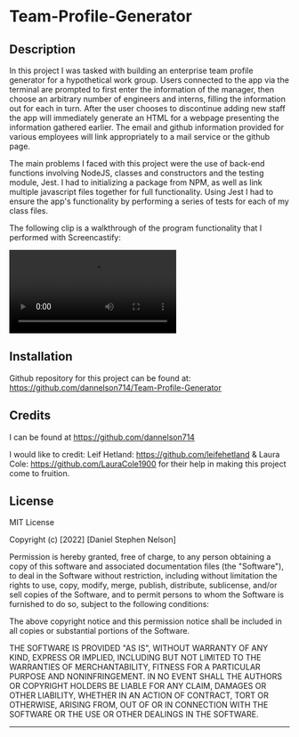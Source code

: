 # Team-Profile-Generator

## Description

In this project I was tasked with building an enterprise team profile generator for a hypothetical work group. Users connected to the app via the terminal are prompted to first enter the information of the manager, then choose an arbitrary number of engineers and interns, filling the information out for each in turn. After the user chooses to discontinue adding new staff the app will immediately generate an HTML for a webpage presenting the information gathered earlier. The email and github information provided for various employees will link appropriately to a mail service or the github page.

The main problems I faced with this project were the use of back-end functions involving NodeJS, classes and constructors and the testing module, Jest. I had to initializing a package from NPM, as well as link multiple javascript files together for full functionality. Using Jest I had to ensure the app's functionality by performing a series of tests for each of my class files.

The following clip is a walkthrough of the program functionality that I performed with Screencastify:

![./resources/Team-Profile-Walkthrough-Walkthrough.mp4](./resources/Team-Profile-Walkthrough-Walkthrough.mp4)

## Installation

Github repository for this project can be found at: https://github.com/dannelson714/Team-Profile-Generator

## Credits

I can be found at https://github.com/dannelson714

I would like to credit:
Leif Hetland: https://github.com/leifehetland &
Laura Cole: https://github.com/LauraCole1900
for their help in making this project come to fruition.

## License

MIT License

Copyright (c) [2022] [Daniel Stephen Nelson]

Permission is hereby granted, free of charge, to any person obtaining a copy
of this software and associated documentation files (the "Software"), to deal
in the Software without restriction, including without limitation the rights
to use, copy, modify, merge, publish, distribute, sublicense, and/or sell
copies of the Software, and to permit persons to whom the Software is
furnished to do so, subject to the following conditions:

The above copyright notice and this permission notice shall be included in all
copies or substantial portions of the Software.

THE SOFTWARE IS PROVIDED "AS IS", WITHOUT WARRANTY OF ANY KIND, EXPRESS OR
IMPLIED, INCLUDING BUT NOT LIMITED TO THE WARRANTIES OF MERCHANTABILITY,
FITNESS FOR A PARTICULAR PURPOSE AND NONINFRINGEMENT. IN NO EVENT SHALL THE
AUTHORS OR COPYRIGHT HOLDERS BE LIABLE FOR ANY CLAIM, DAMAGES OR OTHER
LIABILITY, WHETHER IN AN ACTION OF CONTRACT, TORT OR OTHERWISE, ARISING FROM,
OUT OF OR IN CONNECTION WITH THE SOFTWARE OR THE USE OR OTHER DEALINGS IN THE
SOFTWARE.

---
